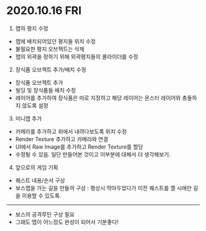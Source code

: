 # 2020.10.16 FRI

1. 맵의 평지 수정
  - 맵에 배치되어있던 평지들 위치 수정
  - 불필요한 평지 오브젝트는 삭제
  - 맵의 외곽을 정하기 위해 외곽평지들의 콜라이더를 수정
2. 장식품 오브젝트 추가/배치 수정
  - 장식품 오브젝트 추가
  - 빌딩 및 장식품들 배치 수정
  - 레이어를 추가하여 장식품은 따로 지정하고 해당 레이어는 몬스터 레이어와 충돌하지 않도록 설정
3. 미니맵 추가
  - 카메라를 추가하고 위에서 내려다보도록 위치 수정
  - Render Texture 추가하고 카메라와 연결
  - UI에서 Raw Image를 추가하고 Render Texture를 할당
  - 수정될 수 있음. 일단 만들어본 것이고 이부분에 대해서 더 생각해보기.
4. 앞으로의 게임 기획
  - 퀘스트 내용/순서 구상
  - 보스맵을 가는 길을 만들까 구상 : 평상시 막아두었다가 이전 퀘스트를 깰 시에만 길을 이용할 수 있도록.

***

- 보스의 공격루틴 구상 필요
- 그래도 맵이 어느정도 완성이 되어서 기분좋다!